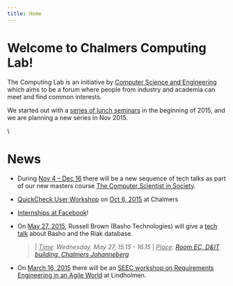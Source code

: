 ```yaml
---
title: Home
---
```




# Welcome to Chalmers Computing Lab!

The Computing Lab is an initiative by [Computer Science and Engineering](http://www.chalmers.se/cse/) which aims to be a forum where people from industry and academia can meet and find common interests.

We started out with a [series of lunch seminars](tech-talks-2015-01/index.html) in the beginning of 2015, and we are planning a new series in Nov 2015.

\



# News

  * During <u>Nov 4 &ndash; Dec 16</u> there will be a new sequence of tech talks as part of our new masters course [The Computer Scientist in Society](http://www.cse.chalmers.se/~ptr/tcsis.html).

  * [QuickCheck User Workshop](http://advanced-erlang.com/workshops/#oct6-15-event) on <u>Oct 6, 2015</u> at Chalmers

  * [Internships at Facebook](https://www.facebook.com/careers/university/internships/engineering?attachment_canonical_url=https%3A%2F%2Fwww.facebook.com%2Fcareers%2Funiversity%2Finternships%2Fengineering)!

  * On <u>May 27, 2015</u>, Russell Brown (Basho Technologies) will give a [tech talk](tech-talks-2015-01/abstracts.html#brown) about Basho and the Riak database.

    >| *<u>Time</u>:  Wednesday, May 27, 15.15 - 16.15*
    >| *<u>Place</u>: [Room EC, D&IT building, Chalmers Johanneberg](http://maps.chalmers.se/#ec631799-6bfa-4995-95e3-efe03c13ad70)*

  * On <u>March 16, 2015</u> there will be an [SEEC workshop on Requirements Engineering in an Agile World](https://seecgot.wordpress.com/2015/03/05/do-we-still-need-requirements-on-the-role-of-re-in-an-agile-world/) at Lindholmen.

